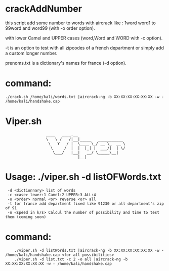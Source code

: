 # crackAddNumber

this script add some number to words with aircrack like : 1word word1 to 99word and word99 (with -o order option).

with lower Camel and UPPER cases (word,Word and WORD with -c option).

-t is an option to test with all zipcodes of a french department or simply add a custom longer number.

prenoms.txt is a dictionary's names for france (-d option).

# command: 
    ./crack.sh /home/kali/words.txt |aircrack-ng -b XX:XX:XX:XX:XX:XX -w - /home/kali/handshake.cap
    
# Viper.sh

                      ____   ____.__                                       
                      \   \ /   /|__|_____   ___________  
                       \   Y   / |  \____ \_/ __ \_  __ \ 
                        \     /  |  |  |_| |  ___/|  | \/ 
                         \___/   |__|   __/ \_____\__|    
                                    |__|                
  # Usage: ./viper.sh -d listOFWords.txt <options>                                 
     -d <dictionnary> list of words                                                 
     -c <case> lower:1 Camel:2 UPPER:3 ALL:4                                        
     -o <order> normal <or> reverse <or> all                                        
     -t for france add department fixed like 91230 or all department's zip of 91
     -n <speed in k/s> Calcul the number of possibility and time to test them (coming soon)
    
   # command:
        ./viper.sh -d listWords.txt |aircrack-ng -b XX:XX:XX:XX:XX:XX -w - /home/kali/handshake.cap <for all possibilities>
        ./viper.sh -d list.txt -c 2 -o all |aircrack-ng -b XX:XX:XX:XX:XX:XX -w - /home/kali/handshake.cap
